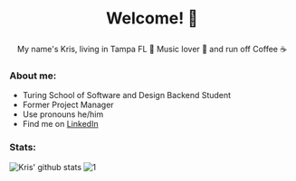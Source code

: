 # <p align='center'>Welcome!  🕺 </p>

<p align='center'>My name's Kris, living in Tampa FL 🌴 Music lover 🎸 and run off Coffee ☕</p>

### About me:

- Turing School of Software and Design Backend Student
- Former Project Manager
- Use pronouns he/him
- Find me on [LinkedIn](https://www.linkedin.com/in/kris-litman-7095351a4/)



### Stats:
![Kris' github stats](https://github-readme-stats.vercel.app/api?username=krislitman&show_icons=true&theme=radical)
![1](https://github-readme-stats.vercel.app/api/top-langs/?username=krislitman&theme=blue-green)
